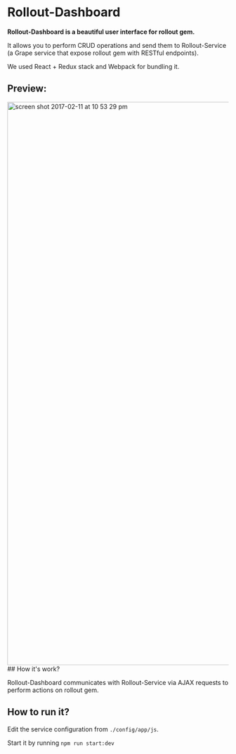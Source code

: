 # Rollout-Dashboard

**Rollout-Dashboard is a beautiful user interface for rollout gem.**

It allows you to perform CRUD operations and send them to Rollout-Service  (a Grape service that expose rollout gem with RESTful endpoints). 

We used React + Redux stack and Webpack for bundling it.

## Preview: 
<img width="1280" alt="screen shot 2017-02-11 at 10 53 29 pm" src="https://cloud.githubusercontent.com/assets/8016250/22857588/4fc5a084-f0b0-11e6-99fb-4beda0ab44d5.png">
## How it's work?

Rollout-Dashboard communicates with Rollout-Service via AJAX requests to perform actions on rollout gem.

## How to run it?
Edit the service configuration from `./config/app/js`.

Start it by running `npm run start:dev`

